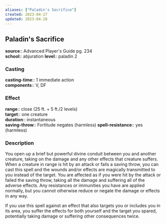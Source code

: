 ```yaml
---
aliases: ["Paladin's Sacrifice"]
created: 2023-04-27
updated: 2023-04-28
---
```


## Paladin's Sacrifice

**source**:: Advanced Player's Guide pg. 234  
**school**:: abjuration
**level**:: paladin 2

### Casting

**casting-time**:: 1 immediate action  
**components**:: V, DF

### Effect

**range**:: close (25 ft. + 5 ft./2 levels)  
**target**:: one creature  
**duration**:: instantaneous  
**saving-throw**:: Fortitude negates (harmless)
**spell-resistance**:: yes (harmless)

### Description

You open up a brief but powerful divine conduit between you and another creature, taking on the damage and any other effects that creature suffers. When a creature in range is hit by an attack or fails a saving throw, you can cast this spell and the wounds and/or effects are magically transmitted to you instead of the target. You are affected as if you were hit by the attack or failed the saving throw, taking all the damage and suffering all of the adverse effects. Any resistances or immunities you have are applied normally, but you cannot otherwise reduce or negate the damage or effects in any way.  
  
If you use this spell against an effect that also targets you or includes you in its area, you suffer the effects for both yourself and the target you spared, potentially taking damage or suffering other consequences twice.
